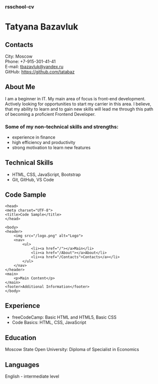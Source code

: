 ### rsschool-cv


# Tatyana Bazavluk

## Contacts

City: Moscow   
Phone: +7-915-301-41-41  
E-mail: tbazavluk@yandex.ru  
GitHub: https://github.com/tatabaz  


## About Me  
I am a beginner in IT. My main area of focus is front-end development. Actively looking for opportunities to start my carrier in this area. 
I believe, that my ability to learn and to gain new skills will lead me through this path of becoming a proficient Frontend Developer.


### Some of my non-technical skills and strengths: 
* experience in finance  
* high efficiency and productivity  
* strong motivation to learn new features


## Technical Skills  

* HTML, CSS, JavaScript, Bootstrap
* Git, GitHub, VS Code 

## Code Sample  

    <head>
    <meta charset="UTF-8">
    <title>Code Sample</title>
    </head>

    <body>
    <header>
        <img src="/logo.png" alt="Logo">
        <nav>
            <ul>
                <li><a href="/"></a>Main</li>
                <li><a href="/About"></a>About</li>
                <li><a href="/Contacts">Contacts</a></li>
            </ul>
        </nav>
    </header>
    <main>
        <p>Main Content</p>
    </main>
    <footer>Additional Information</footer>
    </body>

## Experience  
* freeCodeCamp: Basic HTML and HTML5, Basic CSS  
* Code Basics: HTML, CSS, JavaScript

## Education  
Moscow State Open University: Diploma of Specialist in Economics   

## Languages  
English - intermediate level
